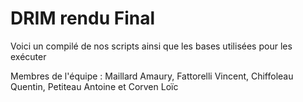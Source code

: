 # DRIM rendu Final
Voici un compilé de nos scripts ainsi que les bases utilisées pour les exécuter

Membres de l'équipe : Maillard Amaury, Fattorelli Vincent, Chiffoleau Quentin, Petiteau Antoine et Corven Loïc
